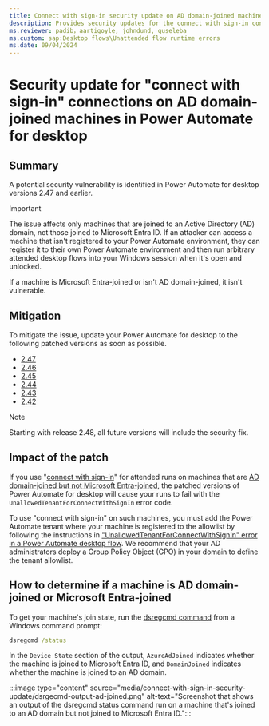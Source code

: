 ```yaml
---
title: Connect with sign-in security update on AD domain-joined machines
description: Provides security updates for the connect with sign-in connections on Active Directory domain-joined machines in Microsoft Power Automate for desktop.
ms.reviewer: padib，aartigoyle, johndund, quseleba
ms.custom: sap:Desktop flows\Unattended flow runtime errors
ms.date: 09/04/2024
---
```

# Security update for "connect with sign-in" connections on AD domain-joined machines in Power Automate for desktop

## Summary

A potential security vulnerability is identified in Power Automate for desktop versions 2.47 and earlier.

> [!IMPORTANT]
> The issue affects only machines that are joined to an Active Directory (AD) domain,  not those joined to Microsoft Entra ID. If an attacker can access a machine that isn't registered to your Power Automate environment, they can register it to their own Power Automate environment and then run arbitrary attended desktop flows into your Windows session when it's open and unlocked.
>
> If a machine is Microsoft Entra-joined or isn't AD domain-joined, it isn't vulnerable.

## Mitigation

To mitigate the issue, update your Power Automate for desktop to the following patched versions as soon as possible.

- [2.47](https://go.microsoft.com/fwlink/?linkid=2283602)
- [2.46](https://go.microsoft.com/fwlink/?linkid=2283601)
- [2.45](https://go.microsoft.com/fwlink/?linkid=2283504)
- [2.44](https://go.microsoft.com/fwlink/?linkid=2283503)
- [2.43](https://go.microsoft.com/fwlink/?linkid=2283280)
- [2.42](https://go.microsoft.com/fwlink/?linkid=2283279)

> [!NOTE]
> Starting with release 2.48, all future versions will include the security fix.

## Impact of the patch

If you use "[connect with sign-in](/power-automate/desktop-flows/desktop-flow-connections#connect-with-sign-in-for-attended-runs)" for attended runs on machines that are [AD domain-joined but not Microsoft Entra-joined](#how-to-determine-if-a-machine-is-ad-domain-joined-or-microsoft-entra-joined), the patched versions of Power Automate for desktop will cause your runs to fail with the `UnallowedTenantForConnectWithSignIn` error code.

To use "connect with sign-in" on such machines, you must add the Power Automate tenant where your machine is registered to the allowlist by following the instructions in ["UnallowedTenantForConnectWithSignIn" error in a  Power Automate desktop flow](troubleshoot-unallowed-tenant-for-connect-with-sign-in.md). We recommend that your AD administrators deploy a Group Policy Object (GPO) in your domain to define the tenant allowlist.

## How to determine if a machine is AD domain-joined or Microsoft Entra-joined

To get your machine's join state, run the [dsregcmd command](/entra/identity/devices/troubleshoot-device-dsregcmd) from a Windows command prompt:

```cmd
dsregcmd /status
```

In the `Device State` section of the output, `AzureAdJoined` indicates whether the machine is joined to Microsoft Entra ID, and `DomainJoined` indicates whether the machine is joined to an AD domain.

:::image type="content" source="media/connect-with-sign-in-security-update/dsrgecmd-output-ad-joined.png" alt-text="Screenshot that shows an output of the dsregcmd status command run on a machine that's joined to an AD domain but not joined to Microsoft Entra ID.":::
